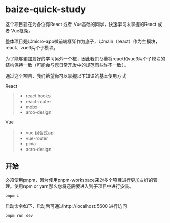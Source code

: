 # baize-quick-study

这个项目旨在为各位有React 或者 Vue基础的同学，快速学习未掌握的React 或者 Vue框架。

整体项目是以micro-app微前端框架作为底子，以main（react）作为主模块，react、vue3两个子模块。

为了能够更加友好的学习另外一个框，因此我们尽量将react和vue3两个子模块的结构保持一致（可能会与您日常开发中的规范有些许不一致）。

通过这个项目，我们希望你可以掌握以下知识的基本使用方式

React

> - react hooks
> - react-router
> - mobx
> - arco-design

Vue

> - vue 组合式api
> - vue-router
> - pinia
> - acro-design

## 开始

必须使用pnpm，因为使用pnpm-workspace来对多个项目进行更加友好的管理。使用npm or yarn那么您将还需要进入到子项目中进行安装。

```
pnpm i
```

启动命令如下，启动后可通过http://localhost:5600 进行访问

```
pnpm run dev
```
